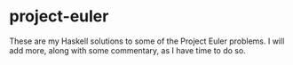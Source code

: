 # project-euler
These are my Haskell solutions to some of the Project Euler problems. I will add more, along with some commentary, as I have time to do so.
